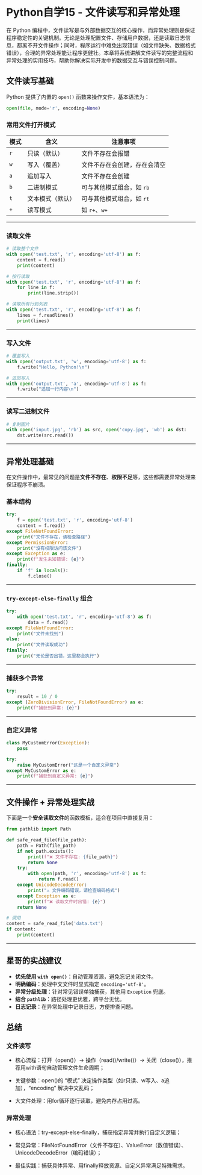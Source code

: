 # Python自学15 - 文件读写和异常处理

在 Python 编程中，文件读写是与外部数据交互的核心操作，而异常处理则是保证程序稳定性的关键机制。无论是处理配置文件、存储用户数据，还是读取日志信息，都离不开文件操作；同时，程序运行中难免出现错误（如文件缺失、数据格式错误），合理的异常处理能让程序更健壮。本章将系统讲解文件读写的完整流程和异常处理的实用技巧，帮助你解决实际开发中的数据交互与错误控制问题。

## 文件读写基础

Python 提供了内置的 `open()` 函数来操作文件，基本语法为：

```python
open(file, mode='r', encoding=None)
```

### 常用文件打开模式

| 模式 | 含义             | 注意事项                     |
| ---- | ---------------- | ---------------------------- |
| `r`  | 只读（默认）     | 文件不存在会报错             |
| `w`  | 写入（覆盖）     | 文件不存在会创建，存在会清空 |
| `a`  | 追加写入         | 文件不存在会创建             |
| `b`  | 二进制模式       | 可与其他模式组合，如 `rb`    |
| `t`  | 文本模式（默认） | 可与其他模式组合，如 `rt`    |
| `+`  | 读写模式         | 如 `r+`、`w+`                |

------

### 读取文件

```python
# 读取整个文件
with open('test.txt', 'r', encoding='utf-8') as f:
    content = f.read()
    print(content)

# 按行读取
with open('test.txt', 'r', encoding='utf-8') as f:
    for line in f:
        print(line.strip())

# 读取所有行到列表
with open('test.txt', 'r', encoding='utf-8') as f:
    lines = f.readlines()
    print(lines)
```

------

### 写入文件

```python
# 覆盖写入
with open('output.txt', 'w', encoding='utf-8') as f:
    f.write("Hello, Python!\n")

# 追加写入
with open('output.txt', 'a', encoding='utf-8') as f:
    f.write("追加一行内容\n")
```

------

### 读写二进制文件

```python
# 复制图片
with open('input.jpg', 'rb') as src, open('copy.jpg', 'wb') as dst:
    dst.write(src.read())
```

------

## 异常处理基础

在文件操作中，最常见的问题是**文件不存在**、**权限不足**等，这些都需要异常处理来保证程序不崩溃。

### 基本结构

```python
try:
    f = open('test.txt', 'r', encoding='utf-8')
    content = f.read()
except FileNotFoundError:
    print("文件不存在，请检查路径")
except PermissionError:
    print("没有权限访问该文件")
except Exception as e:
    print(f"发生未知错误: {e}")
finally:
    if 'f' in locals():
        f.close()
```

------

### `try-except-else-finally` 组合

```python
try:
    with open('test.txt', 'r', encoding='utf-8') as f:
        data = f.read()
except FileNotFoundError:
    print("文件未找到")
else:
    print("文件读取成功")
finally:
    print("无论是否出错，这里都会执行")
```

------

### 捕获多个异常

```python
try:
    result = 10 / 0
except (ZeroDivisionError, FileNotFoundError) as e:
    print(f"捕获到异常: {e}")
```

------

### 自定义异常

```python
class MyCustomError(Exception):
    pass

try:
    raise MyCustomError("这是一个自定义异常")
except MyCustomError as e:
    print(f"捕获到自定义异常: {e}")
```

------

## 文件操作 + 异常处理实战

下面是一个**安全读取文件**的函数模板，适合在项目中直接复用：

```python
from pathlib import Path

def safe_read_file(file_path):
    path = Path(file_path)
    if not path.exists():
        print(f"❌ 文件不存在: {file_path}")
        return None
    try:
        with open(path, 'r', encoding='utf-8') as f:
            return f.read()
    except UnicodeDecodeError:
        print("⚠️ 文件编码错误，请检查编码格式")
    except Exception as e:
        print(f"❌ 读取文件时出错: {e}")
    return None

# 调用
content = safe_read_file('data.txt')
if content:
    print(content)
```

------

## 星哥的实战建议

- **优先使用 `with open()`**：自动管理资源，避免忘记关闭文件。
- **明确编码**：处理中文文件时显式指定 `encoding='utf-8'`。
- **异常分级处理**：针对常见错误单独捕获，其他用 `Exception` 兜底。
- **结合 `pathlib`**：路径处理更优雅，跨平台无忧。
- **日志记录**：在异常处理中记录日志，方便排查问题。



## 总结

### 文件读写

- 核心流程：打开（open()）→ 操作（read()/write()）→ 关闭（close()），推荐用with语句自动管理文件生命周期；

- 关键参数：open()的 “模式” 决定操作类型（如r只读、w写入、a追加），“encoding” 解决中文乱码；

- 大文件处理：用for循环逐行读取，避免内存占用过高。

### 异常处理

- 核心语法：try-except-else-finally，捕获指定异常并执行自定义逻辑；

- 常见异常：FileNotFoundError（文件不存在）、ValueError（数值错误）、UnicodeDecodeError（编码错误）；

- 最佳实践：捕获具体异常、用finally释放资源、自定义异常满足特殊需求。

